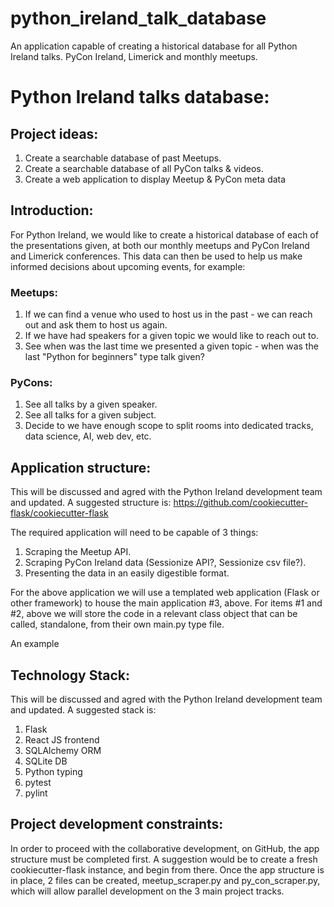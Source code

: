 # python_ireland_talk_database
An application capable of creating a historical database for all Python Ireland talks. PyCon Ireland, Limerick and monthly meetups.

# Python Ireland talks database:

## Project ideas:
1. Create a searchable database of past Meetups.
2. Create a searchable database of all PyCon talks & videos.
3. Create a web application to display Meetup & PyCon meta data

## Introduction:
For Python Ireland, we would like to create a historical database of each of the presentations given, at both our monthly meetups and PyCon Ireland and Limerick conferences.
This data can then be used to help us make informed decisions about upcoming events, for example:

### Meetups:
1. If we can find a venue who used to host us in the past - we can reach out and ask them to host us again.
2. If we have had speakers for a given topic we would like to reach out to.
3. See when was the last time we presented a given topic - when was the last "Python for beginners" type talk given?

### PyCons:
1. See all talks by a given speaker.
2. See all talks for a given subject.
3. Decide to we have enough scope to split rooms into dedicated tracks, data science, AI, web dev, etc.

## Application structure:
This will be discussed and agred with the Python Ireland development team and updated. A suggested structure is: https://github.com/cookiecutter-flask/cookiecutter-flask

The required application will need to be capable of 3 things:
1. Scraping the Meetup API.
2. Scraping PyCon Ireland data (Sessionize API?, Sessionize csv file?).
3. Presenting the data in an easily digestible format.

For the above application we will use a templated web application (Flask or other framework) to house the main application #3, above. For items #1 and #2, above we will store the code in a relevant class object that can be called, standalone, from their own main.py type file.

An example 

## Technology Stack:
This will be discussed and agred with the Python Ireland development team and updated. A suggested stack is:

1. Flask
2. React JS frontend
3. SQLAlchemy ORM
4. SQLite DB
5. Python typing
6. pytest
7. pylint

## Project development constraints:
In order to proceed with the collaborative development, on GitHub, the app structure must be completed first. A suggestion would be to create a fresh cookiecutter-flask instance, and begin from there.
Once the app structure is in place, 2 files can be created, meetup_scraper.py and py_con_scraper.py, which will allow parallel development on the 3 main project tracks.
